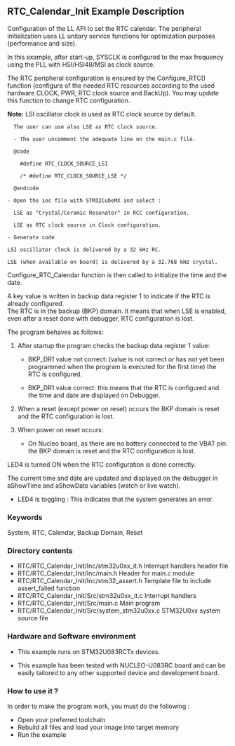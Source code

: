 ﻿
## <b>RTC_Calendar_Init Example Description</b>

Configuration of the LL API to set the RTC calendar. The peripheral initialization uses LL unitary service 
functions for optimization purposes (performance and size).

In this example, after start-up, SYSCLK is configured to the max frequency using the PLL with
HSI/HSI48/MSI as clock source.

The RTC peripheral configuration is ensured by the Configure_RTC() function 
(configure of the needed RTC resources according to the used hardware CLOCK, 
PWR, RTC clock source and BackUp). You may update this function to change RTC configuration.

**Note:** LSI oscillator clock is used as RTC clock source by default.

      The user can use also LSE as RTC clock source.

      - The user uncomment the adequate line on the main.c file.

      @code

        #define RTC_CLOCK_SOURCE_LSI  

        /* #define RTC_CLOCK_SOURCE_LSE */

      @endcode

    - Open the ioc file with STM32CubeMX and select :

      LSE as "Crystal/Ceramic Resonator" in RCC configuration.

      LSE as RTC clock source in Clock configuration.

    - Generate code

    LSI oscillator clock is delivered by a 32 kHz RC.

    LSE (when available on board) is delivered by a 32.768 kHz crystal.

Configure_RTC_Calendar function is then called to initialize the 
time and the date.

A key value is written in backup data register 1 to indicate if the RTC is already configured.  
The RTC is in the backup (BKP) domain. It means that when LSE is enabled, even after a reset
done with debugger,  RTC configuration is lost.

The program behaves as follows:

1. After startup the program checks the backup data register 1 value:

    - BKP_DR1 value not correct: (value is not correct or has not yet
      been programmed when the program is executed for the first time) the RTC is
      configured.
    
    - BKP_DR1 value correct: this means that the RTC is configured and the time
      and date are displayed on Debugger.
      
2. When a reset (except power on reset) occurs the BKP domain is reset and the RTC 
   configuration is lost.
   
3. When power on reset occurs:

    - On Nucleo board, as there are no battery connected to the VBAT pin: 
    the BKP domain is reset and the RTC configuration is lost.

LED4 is turned ON when the RTC configuration is done correctly.


The current time and date are updated and displayed on the debugger in aShowTime 
and aShowDate variables (watch or live watch).

- LED4 is toggling : This indicates that the system generates an error.

### <b>Keywords</b>

System, RTC, Calendar, Backup Domain, Reset

### <b>Directory contents</b>

  - RTC/RTC_Calendar_Init/Inc/stm32u0xx_it.h          Interrupt handlers header file
  - RTC/RTC_Calendar_Init/Inc/main.h                  Header for main.c module
  - RTC/RTC_Calendar_Init/Inc/stm32_assert.h          Template file to include assert_failed function
  - RTC/RTC_Calendar_Init/Src/stm32u0xx_it.c          Interrupt handlers
  - RTC/RTC_Calendar_Init/Src/main.c                  Main program
  - RTC/RTC_Calendar_Init/Src/system_stm32u0xx.c      STM32U0xx system source file


### <b>Hardware and Software environment</b>

  - This example runs on STM32U083RCTx devices.

  - This example has been tested with NUCLEO-U083RC board and can be
    easily tailored to any other supported device and development board.


### <b>How to use it ?</b>

In order to make the program work, you must do the following :

 - Open your preferred toolchain
 - Rebuild all files and load your image into target memory
 - Run the example


